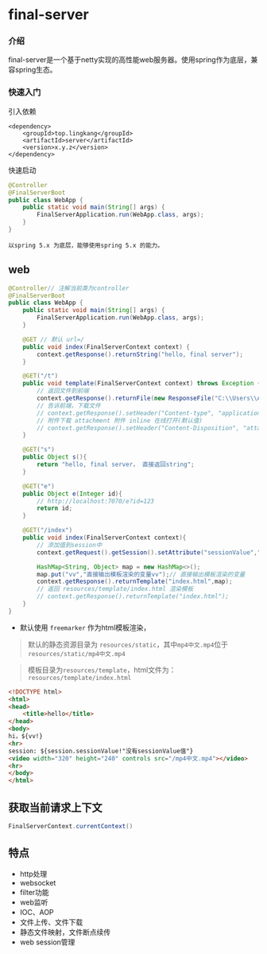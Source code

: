 # final-server

### 介绍
final-server是一个基于netty实现的高性能web服务器。使用spring作为底层，兼容spring生态。

### 快速入门

引入依赖
```
<dependency>
    <groupId>top.lingkang</groupId>
    <artifactId>server</artifactId>
    <version>x.y.z</version>
</dependency>
```

快速启动
```java
@Controller
@FinalServerBoot
public class WebApp {
    public static void main(String[] args) {
        FinalServerApplication.run(WebApp.class, args);
    }
}
```
`以spring 5.x 为底层，能够使用spring 5.x 的能力。`

## web

```java
@Controller// 注解当前类为controller
@FinalServerBoot
public class WebApp {
    public static void main(String[] args) {
        FinalServerApplication.run(WebApp.class, args);
    }

    @GET // 默认 url=/
    public void index(FinalServerContext context) {
        context.getResponse().returnString("hello, final server");
    }

    @GET("/t")
    public void template(FinalServerContext context) throws Exception {
        // 返回文件到前端
        context.getResponse().returnFile(new ResponseFile("C:\\Users\\Administrator\\Desktop\\temp-凡人修仙传.mp4"));
        // 告诉前端，下载文件
        // context.getResponse().setHeader("Content-type", "application/octet-stream");
        // 附件下载 attachment 附件 inline 在线打开(默认值)
        // context.getResponse().setHeader("Content-Disposition", "attachment;fileName="+URLEncoder.encode("temp-凡人修仙传.mp4", "UTF-8"));
    }

    @GET("s")
    public Object s(){
        return "hello, final server， 直接返回string";
    }

    @GET("e")
    public Object e(Integer id){
        // http://localhost:7070/e?id=123
        return id;
    }

    @GET("/index")
    public void index(FinalServerContext context){
        // 添加值到session中
        context.getRequest().getSession().setAttribute("sessionValue","这是session值");

        HashMap<String, Object> map = new HashMap<>();
        map.put("vv","直接输出模板渲染的变量vv");// 直接输出模板渲染的变量
        context.getResponse().returnTemplate("index.html",map);
        // 返回 resources/template/index.html 渲染模板
        // context.getResponse().returnTemplate("index.html");
    }
}
```
* 默认使用 `freemarker` 作为html模板渲染，<br>

> 默认的静态资源目录为 `resources/static`，其中`mp4中文.mp4`位于`resources/static/mp4中文.mp4`<br>

> 模板目录为`resources/template`，html文件为：`resources/template/index.html`
```html
<!DOCTYPE html>
<html>
<head>
    <title>hello</title>
</head>
<body>
hi，${vv!}
<hr>
session: ${session.sessionValue!"没有sessionValue值"}
<video width="320" height="240" controls src="/mp4中文.mp4"></video>
<hr>
</body>
</html>
```

## 获取当前请求上下文

```java
FinalServerContext.currentContext()
```

## 特点

* http处理
* websocket
* filter功能
* web监听
* IOC、AOP
* 文件上传、文件下载
* 静态文件映射，文件断点续传
* web session管理
